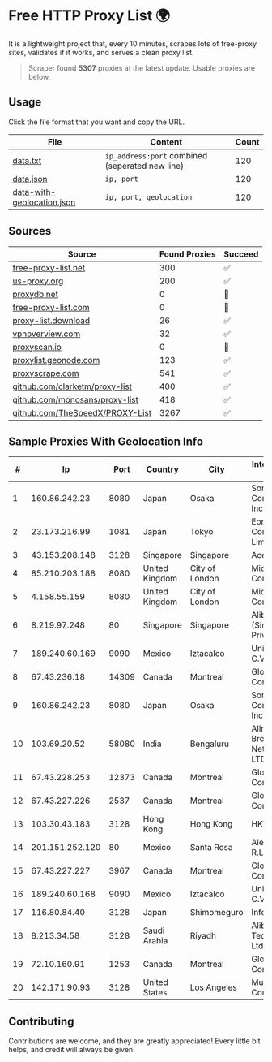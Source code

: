 
# Free HTTP Proxy List 🌍

It is a lightweight project that, every 10 minutes, scrapes lots of free-proxy sites, validates if it works, and serves a clean proxy list.


> Scraper found **5307** proxies at the latest update. Usable proxies are below.

## Usage

Click the file format that you want and copy the URL.


|File|Content|Count|
|----|-------|-----|
|[data.txt](https://raw.githubusercontent.com/themiralay/Proxy-List-World/master/data.txt)|`ip_address:port` combined (seperated new line)|120|
|[data.json](https://raw.githubusercontent.com/themiralay/Proxy-List-World/master/data.json)|`ip, port`|120|
|[data-with-geolocation.json](https://raw.githubusercontent.com/themiralay/Proxy-List-World/master/data-with-geolocation.json)|`ip, port, geolocation`|120|

## Sources

|Source|Found Proxies|Succeed|
|------|-------------|-------|
|[free-proxy-list.net](https://free-proxy-list.net)|300|✅|
|[us-proxy.org](https://www.us-proxy.org)|200|✅|
|[proxydb.net](http://proxydb.net)|0|🚫|
|[free-proxy-list.com](https://free-proxy-list.com/?page=&port=&type%5B%5D=http&type%5B%5D=https&up_time=0&search=Search)|0|🚫|
|[proxy-list.download](https://www.proxy-list.download/HTTP)|26|✅|
|[vpnoverview.com](https://vpnoverview.com/privacy/anonymous-browsing/free-proxy-servers)|32|✅|
|[proxyscan.io](https://www.proxyscan.io)|0|🚫|
|[proxylist.geonode.com](https://proxylist.geonode.com/api/proxy-list?limit=300&page=1&sort_by=lastChecked&sort_type=desc&protocols=http,https)|123|✅|
|[proxyscrape.com](https://api.proxyscrape.com/v2/?request=displayproxies&protocol=http&timeout=10000&country=all&ssl=all&anonymity=all)|541|✅|
|[github.com/clarketm/proxy-list](https://raw.githubusercontent.com/clarketm/proxy-list/master/proxy-list-raw.txt)|400|✅|
|[github.com/monosans/proxy-list](https://raw.githubusercontent.com/monosans/proxy-list/main/proxies/http.txt)|418|✅|
|[github.com/TheSpeedX/PROXY-List](https://raw.githubusercontent.com/TheSpeedX/PROXY-List/master/http.txt)|3267|✅|


## Sample Proxies With Geolocation Info

|#|Ip|Port|Country|City|Internet Service Provider|
|-|--|----|-------|----|-------------------------|
|1|160.86.242.23|8080|Japan|Osaka|Sony Network Communications Inc|
|2|23.173.216.99|1081|Japan|Tokyo|Eons Data Communications Limited|
|3|43.153.208.148|3128|Singapore|Singapore|Aceville Pte.ltd|
|4|85.210.203.188|8080|United Kingdom|City of London|Microsoft Corporation|
|5|4.158.55.159|8080|United Kingdom|City of London|Microsoft Corporation|
|6|8.219.97.248|80|Singapore|Singapore|Alibaba Cloud (Singapore) Private Limited|
|7|189.240.60.169|9090|Mexico|Iztacalco|Uninet S.A. de C.V.|
|8|67.43.236.18|14309|Canada|Montreal|GloboTech Communications|
|9|160.86.242.23|8080|Japan|Osaka|Sony Network Communications Inc|
|10|103.69.20.52|58080|India|Bengaluru|Allnet Broadband Network PVT LTD|
|11|67.43.228.253|12373|Canada|Montreal|GloboTech Communications|
|12|67.43.227.226|2537|Canada|Montreal|GloboTech Communications|
|13|103.30.43.183|3128|Hong Kong|Hong Kong|HKVPS|
|14|201.151.252.120|80|Mexico|Santa Rosa|Alestra, S. de R.L. de C.V.|
|15|67.43.227.227|3967|Canada|Montreal|GloboTech Communications|
|16|189.240.60.168|9090|Mexico|Iztacalco|Uninet S.A. de C.V.|
|17|116.80.84.40|3128|Japan|Shimomeguro|InfoSphere|
|18|8.213.34.58|3128|Saudi Arabia|Riyadh|Alibaba (US) Technology Co., Ltd.|
|19|72.10.160.91|1253|Canada|Montreal|GloboTech Communications|
|20|142.171.90.93|3128|United States|Los Angeles|Multacom Corporation|



## Contributing

Contributions are welcome, and they are greatly appreciated! Every
little bit helps, and credit will always be given.

